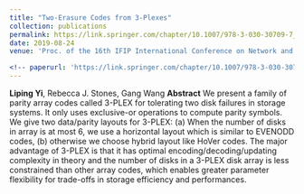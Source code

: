 ```yaml
---
title: "Two-Erasure Codes from 3-Plexes"
collection: publications
permalink: https://link.springer.com/chapter/10.1007/978-3-030-30709-7_21
date: 2019-08-24
venue: 'Proc. of the 16th IFIP International Conference on Network and Parallel Computing (NPC)'

<!-- paperurl: 'https://link.springer.com/chapter/10.1007/978-3-030-30709-7_21' -->
---
```

**Liping Yi**, Rebecca J. Stones, Gang Wang
**Abstract** We present a family of parity array codes called 3-PLEX for tolerating two disk failures in storage systems. It only uses exclusive-or operations to compute parity symbols. We give two data/parity layouts for 3-PLEX: (a) When the number of disks in array is at most 6, we use a horizontal layout which is similar to EVENODD codes, (b) otherwise we choose hybrid layout like HoVer codes. The major advantage of 3-PLEX is that it has optimal encoding/decoding/updating complexity in theory and the number of disks in a 3-PLEX disk array is less constrained than other array codes, which enables greater parameter flexibility for trade-offs in storage efficiency and performances.
